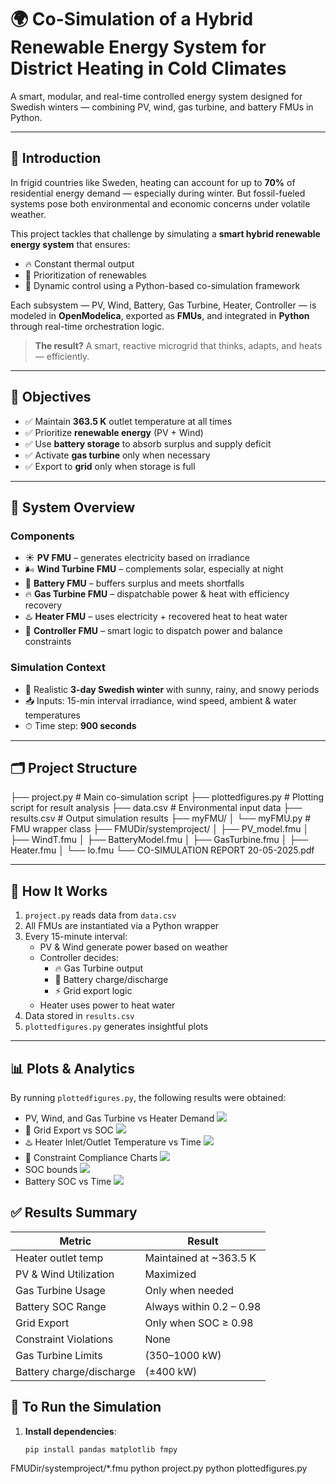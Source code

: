 # 🌍 Co-Simulation of a Hybrid Renewable Energy System for District Heating in Cold Climates

A smart, modular, and real-time controlled energy system designed for Swedish winters — combining PV, wind, gas turbine, and battery FMUs in Python.

---

## 📖 Introduction

In frigid countries like Sweden, heating can account for up to **70%** of residential energy demand — especially during winter. But fossil-fueled systems pose both environmental and economic concerns under volatile weather.

This project tackles that challenge by simulating a **smart hybrid renewable energy system** that ensures:

- 🔥 Constant thermal output  
- 🌱 Prioritization of renewables  
- 🧠 Dynamic control using a Python-based co-simulation framework  

Each subsystem — PV, Wind, Battery, Gas Turbine, Heater, Controller — is modeled in **OpenModelica**, exported as **FMUs**, and integrated in **Python** through real-time orchestration logic.

> **The result?** A smart, reactive microgrid that thinks, adapts, and heats — efficiently.

---

## 🎯 Objectives

- ✅ Maintain **363.5 K** outlet temperature at all times  
- ✅ Prioritize **renewable energy** (PV + Wind)  
- ✅ Use **battery storage** to absorb surplus and supply deficit  
- ✅ Activate **gas turbine** only when necessary  
- ✅ Export to **grid** only when storage is full  

---

## 🧠 System Overview

### Components

- ☀️ **PV FMU** – generates electricity based on irradiance  
- 🌬 **Wind Turbine FMU** – complements solar, especially at night  
- 🔋 **Battery FMU** – buffers surplus and meets shortfalls  
- 🔥 **Gas Turbine FMU** – dispatchable power & heat with efficiency recovery  
- ♨️ **Heater FMU** – uses electricity + recovered heat to heat water  
- 🧠 **Controller FMU** – smart logic to dispatch power and balance constraints  

### Simulation Context

- 📅 Realistic **3-day Swedish winter** with sunny, rainy, and snowy periods  
- 📥 Inputs: 15-min interval irradiance, wind speed, ambient & water temperatures  
- ⏱ Time step: **900 seconds**

---

## 🗂 Project Structure

├── project.py # Main co-simulation script
├── plottedfigures.py # Plotting script for result analysis
├── data.csv # Environmental input data
├── results.csv # Output simulation results
├── myFMU/
│ └── myFMU.py # FMU wrapper class
├── FMUDir/systemproject/
│ ├── PV_model.fmu
│ ├── WindT.fmu
│ ├── BatteryModel.fmu
│ ├── GasTurbine.fmu
│ ├── Heater.fmu
│ └── lo.fmu
└── CO-SIMULATION REPORT 20-05-2025.pdf

---

## 🧪 How It Works

1. `project.py` reads data from `data.csv`
2. All FMUs are instantiated via a Python wrapper
3. Every 15-minute interval:
   - PV & Wind generate power based on weather
   - Controller decides:
     - 🔥 Gas Turbine output
     - 🔋 Battery charge/discharge
     - ⚡ Grid export logic
   - Heater uses power to heat water
4. Data stored in `results.csv`
5. `plottedfigures.py` generates insightful plots

---

## 📊 Plots & Analytics

By running `plottedfigures.py`, the following results were obtained:

- PV, Wind, and Gas Turbine vs Heater Demand ![](Powerprofile.png)
- 🔄 Grid Export vs SOC ![](Gridexportpower.png)
- ♨️ Heater Inlet/Outlet Temperature vs Time ![](Heatenergyprofile.png)
- 🚨 Constraint Compliance Charts ![](Constrainschecks.png)
- SOC bounds ![](HeatControllimits.png)
- Battery SOC vs Time ![](batterySOC.png)



## ✅ Results Summary

| Metric                 | Result                          |
|------------------------|---------------------------------|
| Heater outlet temp     | Maintained at ~363.5 K          |
| PV & Wind Utilization  | Maximized                       |
| Gas Turbine Usage      | Only when needed                |
| Battery SOC Range      | Always within 0.2 – 0.98        |
| Grid Export            | Only when SOC ≥ 0.98            |
| Constraint Violations  | None                            |
| Gas Turbine Limits     | (350–1000 kW)                   |
| Battery charge/discharge   | (±400 kW)                   |


## 🚀 To Run the Simulation

1. **Install dependencies**:
   ```bash
   pip install pandas matplotlib fmpy

FMUDir/systemproject/*.fmu
python project.py
python plottedfigures.py
